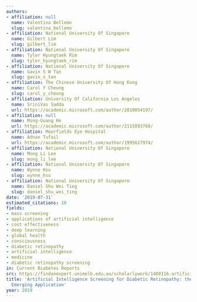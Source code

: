 ```yaml
---
authors:
- affiliation: null
  name: Valentina Bellemo
  slug: valentina_bellemo
- affiliation: National University Of Singapore
  name: Gilbert Lim
  slug: gilbert_lim
- affiliation: National University Of Singapore
  name: Tyler Hyungtaek Rim
  slug: tyler_hyungtaek_rim
- affiliation: National University Of Singapore
  name: Gavin S W Tan
  slug: gavin_s_tan
- affiliation: The Chinese University Of Hong Kong
  name: Carol Y Cheung
  slug: carol_y_cheung
- affiliation: University Of California Los Angeles
  name: SriniVas Sadda
  url: https://academic.microsoft.com/author/2810054197/
- affiliation: null
  name: Ming-Guang He
  url: https://academic.microsoft.com/author/2115893760/
- affiliation: Moorfields Eye Hospital
  name: Adnan Tufail
  url: https://academic.microsoft.com/author/1995617974/
- affiliation: National University Of Singapore
  name: Mong Li Lee
  slug: mong_li_lee
- affiliation: National University Of Singapore
  name: Wynne Hsu
  slug: wynne_hsu
- affiliation: National University Of Singapore
  name: Daniel Shu Wei Ting
  slug: daniel_shu_wei_ting
date: '2019-07-31'
estimated_citations: 18
fields:
- mass screening
- applications of artificial intelligence
- cost effectiveness
- deep learning
- global health
- consciousness
- diabetic retinopathy
- artificial intelligence
- medicine
- diabetic retinopathy screening
in: Current Diabetes Reports
src: https://findanexpert.unimelb.edu.au/scholarlywork/1408116-artificial-intelligence-screening-for-diabetic-retinopathy--the-real-world-emerging-application
title: 'Artificial Intelligence Screening for Diabetic Retinopathy: the Real-World
  Emerging Application'
year: 2019
---
```

